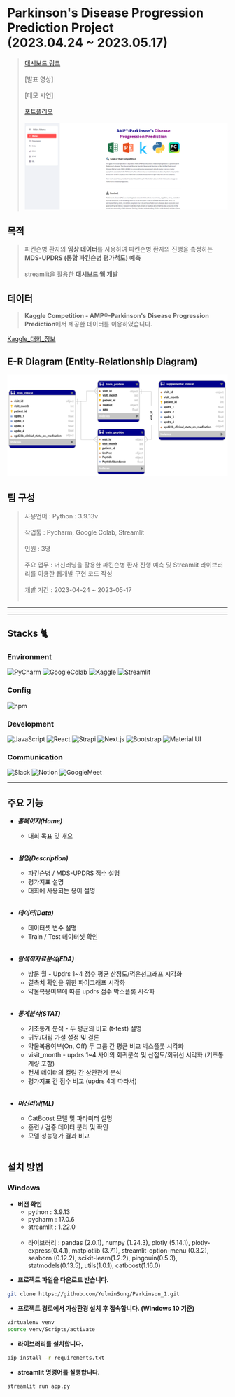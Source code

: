 # Parkinson's Disease Progression Prediction Project<br/>(2023.04.24 ~ 2023.05.17)

> [대시보드 링크](https://yulminsung-parkinson-1-app-7xcgv0.streamlit.app/) <br/><br/>
> [발표 영상] <br/><br/>
> [데모 시연] <br/><br/>
> [포트폴리오](https://github.com/YulminSung/Parkinson_1/tree/059eb9e34efac9167f72358b9c93ec2420ba6f77/pdf)<br/><br/>
![screensh](img/홈페이지.png)

## 목적
> 파킨슨병 환자의 **임상 데이터**를 사용하여 파킨슨병 환자의 진행을 측정하는 **MDS-UPDRS (통합 파킨슨병 평가척도) 예측**<br/><br/>
> streamlit을 활용한 **대시보드 웹 개발**

## 데이터
> **Kaggle Competition - AMP®-Parkinson's Disease Progression Prediction**에서 제공한 데이터를 이용하였습니다.

[Kaggle_대회_정보](https://www.kaggle.com/competitions/amp-parkinsons-disease-progression-prediction)

## E-R Diagram (Entity-Relationship Diagram)
![screensh](img/erd.png)

## 팀 구성
> 사용언어 : Python : 3.9.13v<br/><br/>
> 작업툴 : Pycharm, Google Colab, Streamlit<br/><br/>
> 인원 : 3명<br/><br/>
> 주요 업무 : 머신러닝을 활용한 파킨슨병 환자 진행 예측 및 Streamlit 라이브러리를 이용한 웹개발 구현 코드 작성<br/><br/>
> 개발 기간 : 2023-04-24 ~ 2023-05-17<br/><br/>
***
---

## Stacks 🐈

### Environment
![PyCharm](https://img.shields.io/badge/PyCharm-000000?style=for-the-badge&logo=PyCharm&logoColor=white)
![GoogleColab](https://img.shields.io/badge/Git-F9AB00?style=for-the-badge&logo=GoogleColab&logoColor=white)
![Kaggle](https://img.shields.io/badge/Kaggle-20BEFF?style=for-the-badge&logo=Kaggle&logoColor=white)
![Streamlit](https://img.shields.io/badge/Streamlit-FF4B4B?style=for-the-badge&logo=Streamlit&logoColor=white)             

### Config
![npm](https://img.shields.io/badge/npm-CB3837?style=for-the-badge&logo=npm&logoColor=white)        

### Development
![JavaScript](https://img.shields.io/badge/JavaScript-F7DF1E?style=for-the-badge&logo=Javascript&logoColor=white)
![React](https://img.shields.io/badge/React-20232A?style=for-the-badge&logo=react&logoColor=61DAFB)
![Strapi](https://img.shields.io/badge/Strapi-2F2E8B?style=for-the-badge&logo=Strapi&logoColor=white)
![Next.js](https://img.shields.io/badge/Next.js-000000?style=for-the-badge&logo=Next.js&logoColor=white)
![Bootstrap](https://img.shields.io/badge/Bootstrap-7952B3?style=for-the-badge&logo=Bootstrap&logoColor=white)
![Material UI](https://img.shields.io/badge/Material%20UI-007FFF?style=for-the-badge&logo=MUI&logoColor=white)

### Communication
![Slack](https://img.shields.io/badge/Slack-4A154B?style=for-the-badge&logo=Slack&logoColor=white)
![Notion](https://img.shields.io/badge/Notion-000000?style=for-the-badge&logo=Notion&logoColor=white)
![GoogleMeet](https://img.shields.io/badge/GoogleMeet-00897B?style=for-the-badge&logo=Google%20Meet&logoColor=white)

---
## 주요 기능
- ***홈페이지(Home)***
    - 대회 목표 및 개요<br/><br/>

- ***설명(Description)***
    - 파킨슨병 / MDS-UPDRS 점수 설명
    - 평가지표 설명
    - 대회에 사용되는 용어 설명<br/><br/>

- ***데이터(Data)***
    - 데이터셋 변수 설명
    - Train / Test 데이터셋 확인<br/><br/>

- ***탐색적자료분석(EDA)***
    - 방문 월 - Updrs 1~4 점수 평균 산점도/꺽은선그래프 시각화
    - 결측치 확인을 위한 파이그래프 시각화
    - 약물복용여부에 따른 updrs 점수 박스플롯 시각화<br/><br/>

- ***통계분석(STAT)***
    - 기초통계 분석 - 두 평균의 비교 (t-test) 설명
    - 귀무/대립 가설 설정 및 결론
    - 약물복용여부(On, Off) 두 그룹 간 평균 비교 박스플롯 시각화
    - visit_month - updrs 1~4 사이의 회귀분석 및 산점도/회귀선 시각화 (기초통계량 포함)
    - 전체 데이터의 컬럼 간 상관관계 분석
    - 평가지표 간 점수 비교 (updrs 4에 따라서)<br/><br/>

- ***머신러닝(ML)***
    - CatBoost 모델 및 파라미터 설명
    - 훈련 / 검증 데이터 분리 및 확인
    - 모델 성능평가 결과 비교<br/><br/>

## 설치 방법
### Windows
+ **버전 확인**
    - python : 3.9.13
    - pycharm : 17.0.6
    - streamlit : 1.22.0<br/><br/>
    - 라이브러리 :  pandas (2.0.1), numpy (1.24.3), plotly (5.14.1), plotly-express(0.4.1), matplotlib (3.7.1), streamlit-option-menu (0.3.2), seaborn (0.12.2), scikit-learn(1.2.2), pingouin(0.5.3), statmodels(0.13.5), utils(1.0.1), catboost(1.16.0) 

- **프로젝트 파일을 다운로드 받습니다.** 

```bash
git clone https://github.com/YulminSung/Parkinson_1.git
```

- **프로젝트 경로에서 가상환경 설치 후 접속합니다. (Windows 10 기준)**
```bash
virtualenv venv
source venv/Scripts/activate
```

- **라이브러리를 설치합니다.** 
```bash
pip install -r requirements.txt
```

- **streamlit 명령어를 실행합니다.** 
```bash
streamlit run app.py
```